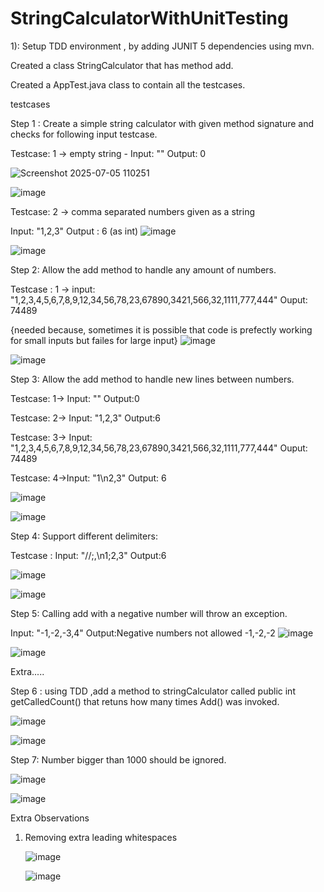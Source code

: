 # StringCalculatorWithUnitTesting

1): Setup TDD environment , by adding JUNIT 5 dependencies using mvn. 

 Created a class StringCalculator that has method add. 

 Created a AppTest.java class to contain all the testcases. 

  testcases 
  
  Step 1 : Create a simple string calculator with given method signature and checks for following input testcase. 
  
  Testcase: 1 -> empty string  - Input: ""  Output: 0

  ![Screenshot 2025-07-05 110251](https://github.com/user-attachments/assets/8c91af8a-e375-470a-b2c0-35ab8f97662e)
  
   ![image](https://github.com/user-attachments/assets/3f9a6fb0-75a3-4db7-905f-4c5165fc555f)

  Testcase: 2 -> comma separated numbers given as a string 
  
  Input: "1,2,3" Output : 6 (as int)
  ![image](https://github.com/user-attachments/assets/6ec8c877-747a-4d6f-928f-9d47a660be65)

![image](https://github.com/user-attachments/assets/b661cad6-ab13-463e-9b6e-102d8a402303)

Step 2: Allow the add method to handle any amount of numbers.

Testcase : 1 ->  input: "1,2,3,4,5,6,7,8,9,12,34,56,78,23,67890,3421,566,32,1111,777,444"
Ouput: 74489

{needed because, sometimes it is possible that code is prefectly working for small inputs but failes for large input}
![image](https://github.com/user-attachments/assets/2405c7b0-745e-476b-b183-d4f670ab3fe3)

![image](https://github.com/user-attachments/assets/8dff73db-a119-48da-ae30-06138a7b4f5d)

Step 3: Allow the add method to handle new lines between numbers.

Testcase: 1-> Input: "" Output:0 

Testcase: 2-> Input: "1,2,3" Output:6
  
Testcase: 3-> Input: "1,2,3,4,5,6,7,8,9,12,34,56,78,23,67890,3421,566,32,1111,777,444"  Ouput: 74489
          
Testcase: 4->Input: "1\n2,3" Output: 6

   ![image](https://github.com/user-attachments/assets/86206a5d-ce64-44d5-acbb-38c428fcaa34)
   
   ![image](https://github.com/user-attachments/assets/36a62161-610f-4e75-bd31-ce960f453244)

Step 4: Support different delimiters:

Testcase : Input: "//;,\n1;2,3"    Output:6 

![image](https://github.com/user-attachments/assets/c240a0aa-0efb-4110-8507-557ea0571aba)

![image](https://github.com/user-attachments/assets/36db037f-c837-4b67-b173-37fc21615159)

Step 5: Calling add with a negative number will throw an exception. 

Input: "-1,-2,-3,4"   Output:Negative numbers not allowed -1,-2,-2
![image](https://github.com/user-attachments/assets/fb855554-1c40-4a75-9bff-db477ec6bb24)


![image](https://github.com/user-attachments/assets/44fdaa21-864f-4e36-bd83-25a0f6b5a922)

Extra.....

Step 6 : using TDD ,add a method to stringCalculator called public int getCalledCount() that retuns how many times Add() was invoked.

![image](https://github.com/user-attachments/assets/6c69bace-b551-46d2-887c-08401e6fcb00)

![image](https://github.com/user-attachments/assets/ee343b0d-e6bf-49dc-8dcb-3d42099ee7fa)

Step 7: Number bigger than 1000 should be ignored.

![image](https://github.com/user-attachments/assets/a3de7bbe-04b2-4d74-b263-6a2efa5a04e0)

![image](https://github.com/user-attachments/assets/e92e5d55-d76b-4f83-a855-4d001405a47b)



Extra Observations 

1. Removing extra leading whitespaces
   
   ![image](https://github.com/user-attachments/assets/b6c00242-8aca-4985-b9e0-68ec1de97640)

   ![image](https://github.com/user-attachments/assets/b253c20e-9273-463f-ae5d-ad72bf2c22b5)



          



      
